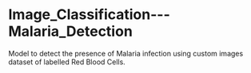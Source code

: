 # Image_Classification---Malaria_Detection
Model to detect the presence of Malaria infection using custom images dataset of labelled Red Blood Cells.
